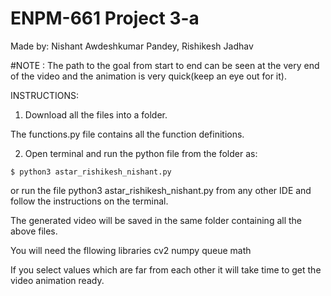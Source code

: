 # ENPM-661 Project 3-a

Made by: Nishant Awdeshkumar Pandey, Rishikesh Jadhav

#NOTE : The path to the goal from start to end can be seen at the very end of the video and the animation is very quick(keep an eye out for it).

INSTRUCTIONS:

1. Download all the files into a folder.

The functions.py file contains all the function definitions.

2. Open terminal and run the python file from the folder as:

```
$ python3 astar_rishikesh_nishant.py
```

or run the file python3 astar_rishikesh_nishant.py from any other IDE and follow the instructions on the terminal.

The generated video will be saved in the same folder containing all the above files.

You will need the fllowing libraries
cv2
numpy
queue
math

If you select values which are far from each other it will take time to get the video animation ready.
